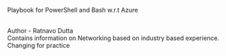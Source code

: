 Playbook for PowerShell and Bash w.r.t Azure

<br>
Author - Ratnavo Dutta

<br>
Contains information on Networking based on industry based experience.

<br>
Changing for practice